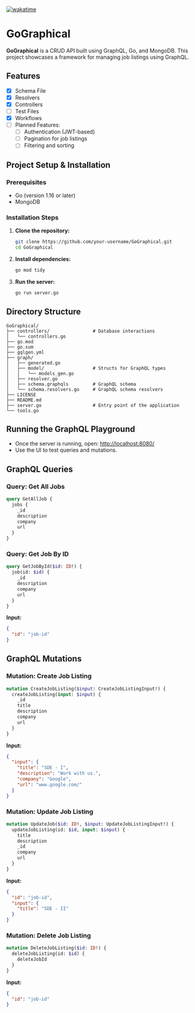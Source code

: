 [![wakatime](https://wakatime.com/badge/github/dracuxan/GoGraphical.svg)](https://wakatime.com/badge/github/dracuxan/GoGraphical)

# GoGraphical

**GoGraphical** is a CRUD API built using GraphQL, Go, and MongoDB. This project showcases a framework for managing job listings using GraphQL.

## Features

- [x] Schema File
- [x] Resolvers
- [x] Controllers
- [ ] Test Files
- [x] Workflows
- [ ] Planned Features:
    - [ ] Authentication (JWT-based)
    - [ ] Pagination for job listings
    - [ ] Filtering and sorting

## Project Setup & Installation

### Prerequisites

- Go (version 1.16 or later)
- MongoDB

### Installation Steps

1. **Clone the repository:**

   ```bash
   git clone https://github.com/your-username/GoGraphical.git
   cd GoGraphical
   ```

2. **Install dependencies:**

   ```bash
   go mod tidy
   ```

3. **Run the server:**

   ```bash
   go run server.go
   ```

## Directory Structure

```
GoGraphical/
├── controllers/                # Database interactions
│   └── controllers.go
├── go.mod
├── go.sum
├── gqlgen.yml
├── graph/
│   ├── generated.go
│   ├── model/                  # Structs for GraphQL types
│   │   └── models_gen.go
│   ├── resolver.go
│   ├── schema.graphqls         # GraphQL schema
│   └── schema.resolvers.go     # GraphQL schema resolvers
├── LICENSE
├── README.md
├── server.go                   # Entry point of the application
└── tools.go
```

## Running the GraphQL Playground

- Once the server is running, open: [http://localhost:8080/](http://localhost:8080/)
- Use the UI to test queries and mutations.

## GraphQL Queries

### Query: Get All Jobs

```graphql
query GetAllJob {
  jobs {
    _id
    description
    company
    url
  }
}
```

### Query: Get Job By ID

```graphql
query GetJobById($id: ID!) {
  job(id: $id) {
    _id
    description
    company
    url
  }
}
```

**Input:**

```json
{
  "id": "job-id"
}
```

## GraphQL Mutations

### Mutation: Create Job Listing

```graphql
mutation CreateJobListing($input: CreateJobListingInput!) {
  createJobListing(input: $input) {
    _id
    title
    description
    company
    url
  }
}
```

**Input:**

```json
{
  "input": {
    "title": "SDE - I",
    "description": "Work with us.",
    "company": "Google",
    "url": "www.google.com/"
  }
}
```

### Mutation: Update Job Listing

```graphql
mutation UpdateJob($id: ID!, $input: UpdateJobListingInput!) {
  updateJobListing(id: $id, input: $input) {
    title
    description
    _id
    company
    url
  }
}
```

**Input:**

```json
{
  "id": "job-id",
  "input": {
    "title": "SDE - II"
  }
}
```

### Mutation: Delete Job Listing

```graphql
mutation DeleteJobListing($id: ID!) {
  deleteJobListing(id: $id) {
    deleteJobId
  }
}
```

**Input:**

```json
{
  "id": "job-id"
}
```
